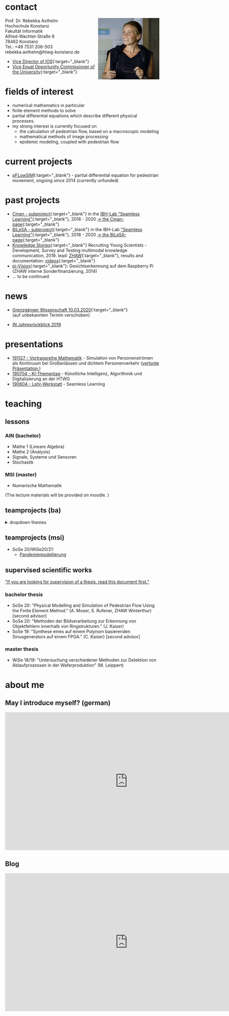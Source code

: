 # contact

<img style="float: right;" width="200" src="images/axt_por.jpg">
Prof. Dr. Rebekka Axthelm<br>
Hochschule Konstanz <br>
Fakultät Informatik <br>
Alfred-Wachtel-Straße 8 <br>
78462 Konstanz <br>
Tel.: +49 7531 206-503 <br> 
rebekka.axthelm@htwg-konstanz.de

* [Vice Director of IOS](https://www.ios.htwg-konstanz.de){:target="_blank"}
* [Vice Equal Opportunity Commissioner of the University](https://www.htwg-konstanz.de/hochschule/gleichstellung-und-diversity/ansprechpersonen/){:target="_blank"}	


# fields of interest

* numerical mathematics in particular 
* finite element methods to solve
* partial differential equations which describe different physical processes. 
* my strong interest is currently focused on 
  * the calculation of pedestrian flow, based on a macroscopic modeling
  * mathematical methods of image processing
  * epidemic modeling, coupled with pedestrian flow

# current projects

* [pFLowSIM](http://www-home.htwg-konstanz.de/~raxthelm/pFlow14.php){:target="_blank"}  - partial differential equation for pedestrian movement, ongoing since 2014 (currently unfunded)

# past projects 

* [Cman - subproject](https://seamless-learning.eu/en/projekte/cman){:target="_blank"} in the [IBH-Lab "Seamless Learning"](http://www.bodenseehochschule.org/ibh-labs/ibh-lab-seamless-learning/){:target="_blank"}, 2018 - 2020 [-> the Cman-page](http://www.xthelm.de/Cman){:target="_blank"}
* [BiLeSA - subproject](https://seamless-learning.eu/en/projekte/bilesa/){:target="_blank"} in the IBH-Lab ["Seamless Learning"](http://www.bodenseehochschule.org/ibh-labs/ibh-lab-seamless-learning/){:target="_blank"}, 2018 - 2020 [-> the BiLeSA-page](https://raxthelm.github.io/BiLeSA/){:target="_blank"}
* [Knowledge Stories](https://www.bodenseehochschule.org/projects/knowledge-stories-nachwuchsgewinnung-in-der-wissenschaft){:target="_blank"} Recruiting Young Scientists - Development, Survey and Testing multimodal knowledge communication, 2019. lead: [ZHAW](https://www.zhaw.ch/no_cache/de/forschung/forschungsdatenbank/projektdetail/projektid/2676/){:target="_blank"}, results and documentation: [videos](https://knowledgestories.ibh.hs-furtwangen.de/){:target="_blank"}
* [pi-Vision](http://www-home.htwg-konstanz.de/~raxthelm/piVision.php){:target="_blank"}: Gesichtserkennung auf dem Raspberry Pi (ZHAW interne Sonderfinanzierung, 2014)
* ... to be continued 


<!--
<table border="0" cellpadding="0" valign="top" >
  	 <tr>
	 <td><img width="200" src="images/RaspAtHomeWhiteWide.png"></td>
         <td align="left"> [pi-Vision](http://www-home.htwg-konstanz.de/~raxthelm/piVision.php): Gesichtserkennung auf dem Raspberry Pi (ZHAW interne Sonderfinanzierung, 2014)
	 </td>
	 </tr>	 
 </table>
-->

# news

* [Grenzgänger Wissenschaft 10.03.2020](https://www.grenzgaenger-wissenschaft.de/termine/veranstaltungen/2020/3/10/event/37043-Grenzgnger-Wissenschaft-/tx_cal_phpicalendar/){:target="_blank"} <br> (auf unbekannten Termin verschoben)
	<!--<span style="color:red">auf unbekannten Termin verschoebn!</span> <br>
	<!--<img width="150" src="images/Grenzgaenger_A1-Plakat_2020-1_PRINT.png">-->

* [IN Jahresrückblick 2019](https://www.htwg-konstanz.de/fileadmin/pub/fk_in/News/Newsletter/Jahresrueckblick_Fakultaet-Informatik_HTWG-Konstanz_2019.pdf)

# presentations

* [191127 - Vortragsreihe Mathematik](http://www-home.htwg-konstanz.de/~raxthelm/News/Plakat_INMVortrag_WS1920.pdf) - Simulation von Personenströmen als Kontinuum bei Großanlässen und dichtem Personenverkehr ([vertonte Präsentation:](https://www.youtube.com/watch?v=I32QIwL4OCc&feature=youtu.be))
* [190704 - KI-Thementag](https://www.htwg-konstanz.de/hochschule/fakultaeten/informatik/uebersicht/informatik-news-alle-nachrichten/news/thementag-ki-informatik-zeigt-was-sie-zu-bieten-hat/) - Künstliche Intelligenz, Algorithmik und Digitalisierung an der HTWG
* [190604 - Lehr-Werkstatt](https://www.htwg-konstanz.de/hochschule/lehre-und-qualitaetsmanagement/lehrwerkstatt/) - Seamless Learning 

# teaching
## lessons 
### AIN (bachelor)
* Mathe 1 (Lineare Algebra)
* Mathe 2 (Analysis)
* Signale, Systeme und Sensoren
* Stochastik

### MSI (master)
* Numerische Mathematik

(The lecture materials will be provided on moodle. )

## teamprojects (ba)
<details>
<summary>dropdown themes</summary>
<ul>
<li>WiSe 20/21:
	<ul>
		<li><a href="http://www-home.htwg-konstanz.de/~raxthelm/presentations/BiLeSA_TP_WiSe2021.pdf" target="_blank"> BiLeSA - komplex numbers & picture processing </a></li>
	</ul>
</li>
<li>SoSe 2020:
	<ul>
		<li>pFlow - pedestrian counting App & CAD Domain-Designer</li>
		<li>Verleihplattform <br> <img width="200" src="images/PraesentationTP_VP.png"> <br> <a href="https://video.htwg-konstanz.de/Panopto/Pages/Viewer.aspx?id=c46d2bb2-95e2-4406-9691-ac67010829cb" target="_blank">(video presentation)</a></li>
	</ul>
</li>
<li>WiSe 19/20:
	<ul>
		<li><a href="http://www.isted.eu" target="_blank"> PiLadies </a> </li>
	</ul>
</li>
<li>SoSe 19:
	<ul>
		<li><a href="http://www-home.htwg-konstanz.de/~raxthelm/presentations/Color_TP_SoSe19.pdf" target="_blank"> Color your foto </a></li>
	</ul>
</li>
<li>WiSe 18/19: 
	<ul>
		<li><a href="http://www-home.htwg-konstanz.de/~raxthelm/presentations/pFlow_TP_WiSe1819.pdf" target="_blank"> pFlow for different operating systems </a></li>
		<li><a href="http://www-home.htwg-konstanz.de/~raxthelm/presentations/Book_TP_WiSe1819.pdf" target="_blank"> Book-Writer software </a></li>
	</ul>
</li>
<li>SoSe 18: 
	<ul>
		<li>Duisburg 2010</li>
		<li><a href="http://www-home.htwg-konstanz.de/~raxthelm/videos/VR_mobile.mp4" target="_blank"> virtual reality for the flow of people </a></li>
	</ul>
</li>
</ul>
</details>

## teamprojects (msi)
* SoSe 20/WiSe20/21:
  * <a href="http://www-home.htwg-konstanz.de/~raxthelm/presentations/Pandemiemodellierung_TP_MSI_WiSe2021.pdf" target="_blank">Pandemiemodellierung</a>
  
## supervised scientific works
["If you are looking for supervision of a thesis, read this document first."](http://www-home.htwg-konstanz.de/~raxthelm/documents/BaMa.pdf)

### bachelor thesis
* SoSe 20: "Physical Modelling and Simulation of Pedestrian Flow Using the Finite Element Method." (A. Moser, S. Rufener, ZHAW Winterthur) [second advisor]
* SoSe 20: "Methoden der Bildverarbeitung zur Erkennung von Objektfehlern innerhalb von Ringstrukturen." (J. Kaiser)
* SoSe 19: "Synthese eines auf einem Polynom basierenden Sinusgenerators auf einem FPGA." (C. Kaiser) [second advisor]

### master thesis
* WiSe 18/19: "Untersuchung verschiedener Methoden zur Detektion von Ablaufprozessen in der Waferproduktion" (M. Leippert)

# about me

## May I introduce myself? (german)
  
<iframe width="800" height="450" src="https://www.youtube.com/embed/px_7Kniswso" frameborder="0" allow="accelerometer; autoplay; encrypted-media; gyroscope; picture-in-picture" allowfullscreen></iframe>

## Blog

<iframe width="800" height="450" src="https://edi-rebekka.blogspot.de" frameborder="0" allowfullscreen=""></iframe>
